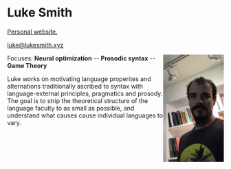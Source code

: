 # Luke Smith

[Personal website.](http://lukesmith.xyz)

[luke@lukesmith.xyz](mailto:luke@lukesmith.xyz)

<img src="images/luke.jpg" height="250" float="right" align="right" padding="10px">

Focuses: **Neural optimization** -- **Prosodic syntax** -- **Game Theory**

Luke works on motivating language properites and alternations traditionally ascribed to syntax with language-external principles, pragmatics and prosody. The goal is to strip the theoretical structure of the language faculty to as small as possible, and understand what causes cause individual languages to vary.
